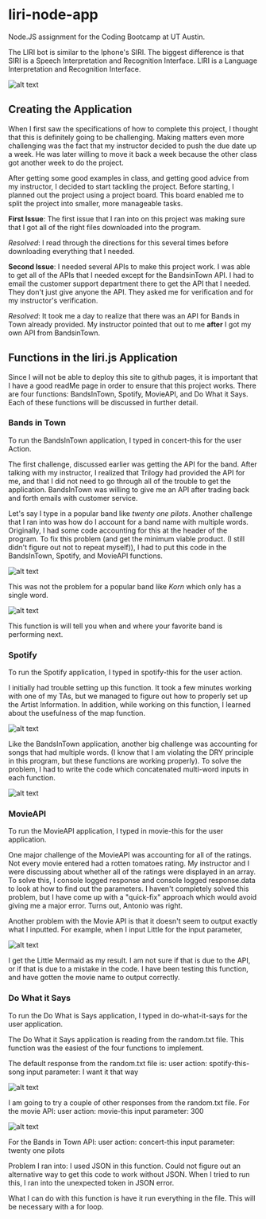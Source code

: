 # liri-node-app

Node.JS assignment for the Coding Bootcamp at UT Austin. 

The LIRI bot is similar to the Iphone's SIRI. 
The biggest difference is that SIRI is a Speech Interpretation and Recognition Interface. 
LIRI is a Language Interpretation and Recognition Interface. 

![alt text](images/SIRI.jpg)

## Creating the Application
When I first saw the specifications of how to complete this project, I thought that this is definitely going to be challenging. 
Making matters even more challenging was the fact that my instructor decided to push the due date up a week. 
He was later willing to move it back a week because the other class got another week to do the project. 

After getting some good examples in class, and getting good advice from my instructor, I decided to start tackling the project. 
Before starting, I planned out the project using a project board. This board enabled me to split the project into smaller, more manageable tasks. 

**First Issue**: The first issue that I ran into on this project was making sure that I got all of the right files downloaded into the program. 

*Resolved*: I read through the directions for this several times before downloading everything that I needed. 

**Second Issue**: I needed several APIs to make this project work. I was able to get all of the APIs that I needed except for the BandsinTown API. 
I had to email the customer support department there to get the API that I needed. 
They don't just give anyone the API. They asked me for verification and for my instructor's verification. 

*Resolved*: It took me a day to realize that there was an API for Bands in Town already provided. My instructor pointed that out to me **after** I got my own
API from BandsinTown.  


## Functions in the liri.js Application
Since I will not be able to deploy this site to github pages, it is important that I have a good readMe page in order to ensure that this project works. 
There are four functions: BandsInTown, Spotify, MovieAPI, and Do What it Says. Each of these functions will be discussed in further detail. 

### Bands in Town
To run the BandsInTown application, I typed in concert-this for the user Action. 

The first challenge, discussed earlier was getting the API for the band. After talking with my instructor, I realized that Trilogy had provided the API for me, and that I did not need to go through all of the trouble to get the application. BandsInTown was willing to give me an API after trading back and forth emails with customer service.  

Let's say I type in a popular band like *twenty one pilots*. Another challenge that I ran into was how do I account for a band name with multiple words. Originally, I had some code accounting for this at the header of the program. To fix this problem (and get the minimum viable product. (I still didn't figure out not to repeat myself)), I had to put this code in the BandsInTown, Spotify, and MovieAPI functions. 

![alt text](images/BandsInTown-MultipleWordInput.jpg)

This was not the problem for a popular band like *Korn* which only has a single word. 

![alt text](images/BandsInTown-SingleWordInput.jpg)

This function is will tell you when and where your favorite band is performing next. 


### Spotify
To run the Spotify application, I typed in spotify-this for the user action. 

I initially had trouble setting up this function. It took a few minutes working with one of my TAs, but we managed to figure out how to properly set up the Artist Information. 
In addition, while working on this function, I learned about the usefulness of the map function. 

![alt text](images/MapFunction.jpg)

Like the BandsInTown application, another big challenge was accounting for songs that had multiple words. (I know that I am violating the DRY principle in this program, but these functions are working properly). To solve the problem, I had to write the code which concatenated multi-word inputs in each function. 

![alt text](images/BohemianRhapsody.jpg)


### MovieAPI
To run the MovieAPI application, I typed in movie-this for the user application. 

One major challenge of the MovieAPI was accounting for all of the ratings. Not every movie entered had a rotten tomatoes rating. My instructor and I were discussing about whether all of the ratings were displayed in an array. To solve this, I console logged response and console logged response.data to look at how to find out the parameters. I haven't completely solved this problem, but I have come up with a "quick-fix" approach which would avoid giving me a major error. Turns out, Antonio was right. 

Another problem with the Movie API is that it doesn't seem to output exactly what I inputted. For example, when I input Little for the input parameter, 

![alt text](images/Little.jpg)

I get the Little Mermaid as my result. I am not sure if that is due to the API, or if that is due to a mistake in the code. I have been testing this function, and have gotten the movie name to output correctly. 

### Do What it Says
To run the Do What is Says application, I typed in do-what-it-says for the user application. 

The Do What it Says application is reading from the random.txt file. This function was the easiest of the four functions to implement. 

The default response from the random.txt file is:
user action: spotify-this-song
input parameter: I want it that way 

![alt text](images/DoWhatItSays-Spotify.jpg)

I am going to try a couple of other responses from the random.txt file.
For the movie API: 
user action: movie-this
input parameter: 300

![alt text](images/DoWhatItSays-Movies.jpg)

For the Bands in Town API: 
user action: concert-this
input parameter: twenty one pilots

Problem I ran into: I used JSON in this function. Could not figure out an alternative way to get this code to work without JSON. 
When I tried to run this, I ran into the unexpected token in JSON error. 

What I can do with this function is have it run everything in the file. This will be necessary with a for loop. 